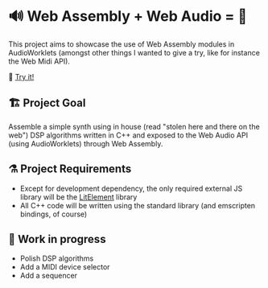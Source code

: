 # :loud_sound: Web Assembly + Web Audio = :green_heart:

This project aims to showcase the use of Web Assembly modules in AudioWorklets (amongst other things I wanted to give a try, like for instance the Web Midi API).

:monocle_face: [Try it!](https://a-cordier.github.io/wasm-audio/index.html)

## :building_construction: Project Goal

Assemble a simple synth using in house (read "stolen here and there on the web") DSP algorithms written in C++ and exposed to the Web Audio API (using AudioWorklets) through Web Assembly.

## :alembic: Project Requirements

- Except for development dependency, the only required external JS library will be the [LitElement](https://lit-element.polymer-project.org/) library
- All C++ code will be written using the standard library (and emscripten bindings, of course)

## :construction: Work in progress

- Polish DSP algorithms
- Add a MIDI device selector
- Add a sequencer

